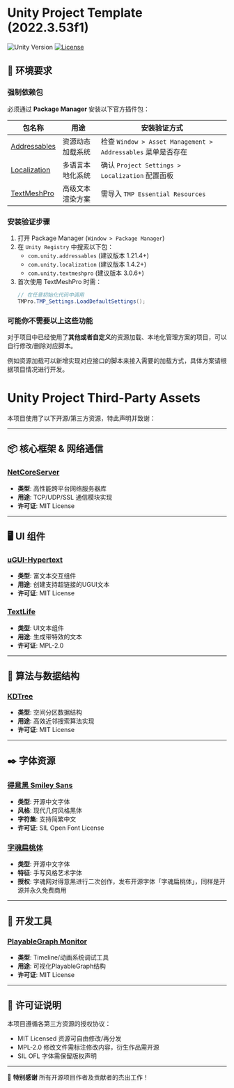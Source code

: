 # Unity Project Template (2022.3.53f1)

![Unity Version](https://img.shields.io/badge/Unity-2022.3.53f1%20LTS-blue?logo=unity)
[![License](https://img.shields.io/badge/License-MIT-green.svg)](LICENSE.md)

## 🚨 环境要求

### 强制依赖包
必须通过 **Package Manager** 安装以下官方插件包：

| 包名称 | 用途 | 安装验证方式 |
|--------|------|--------------|
| [Addressables](https://docs.unity3d.com/Packages/com.unity.addressables@1.21/manual/index.html) | 资源动态加载系统 | 检查 `Window > Asset Management > Addressables` 菜单是否存在 |
| [Localization](https://docs.unity3d.com/Packages/com.unity.localization@1.4/manual/index.html) | 多语言本地化系统 | 确认 `Project Settings > Localization` 配置面板 |
| [TextMeshPro](https://docs.unity3d.com/Packages/com.unity.textmeshpro@3.0/manual/index.html) | 高级文本渲染方案 | 需导入 `TMP Essential Resources` |

### 安装验证步骤
1. 打开 Package Manager (`Window > Package Manager`)
2. 在 `Unity Registry` 中搜索以下包：
    - `com.unity.addressables` (建议版本 1.21.4+)
    - `com.unity.localization` (建议版本 1.4.2+)
    - `com.unity.textmeshpro` (建议版本 3.0.6+)
3. 首次使用 TextMeshPro 时需：
   ```csharp
   // 在任意初始化代码中调用
   TMPro.TMP_Settings.LoadDefaultSettings(); 
   
### 可能你不需要以上这些功能
对于项目中已经使用了**其他或者自定义**的资源加载、本地化管理方案的项目，可以自行修改/删除对应脚本。

例如资源加载可以新增实现对应接口的脚本来接入需要的加载方式，具体方案请根据项目情况进行开发。

# Unity Project Third-Party Assets

本项目使用了以下开源/第三方资源，特此声明并致谢：

---

## 📦 核心框架 & 网络通信
### [NetCoreServer](https://github.com/chronoxor/NetCoreServer)
- **类型**: 高性能跨平台网络服务器库
- **用途**: TCP/UDP/SSL 通信模块实现
- **许可证**: MIT License

---

## 🖥️ UI 组件
### [uGUI-Hypertext](https://github.com/setchi/uGUI-Hypertext)
- **类型**: 富文本交互组件
- **用途**: 创建支持超链接的UGUI文本
- **许可证**: MIT License

### [TextLife](https://flowus.cn/enjoygameclub/share/fa2ac259-3498-4282-8200-3caeef47caef)
- **类型**: UI文本组件
- **用途**: 生成带特效的文本
- **许可证**: MPL-2.0

---

## 🧠 算法与数据结构
### [KDTree](https://github.com/viliwonka/KDTree)
- **类型**: 空间分区数据结构
- **用途**: 高效近邻搜索算法实现
- **许可证**: MIT License

---

## ✒️ 字体资源
### [得意黑 Smiley Sans](https://github.com/atelier-anchor/smiley-sans)
- **类型**: 开源中文字体
- **风格**: 现代几何风格黑体
- **字符集**: 支持简繁中文
- **许可证**: SIL Open Font License

### [字魂扁桃体](https://izihun.com/shangyongziti/7495.html)
- **类型**: 开源中文字体
- **特征**: 手写风格艺术字体
- **授权**: 字魂网对得意黑进行二次创作，发布开源字体「字魂扁桃体」，同样是开源并永久免费商用

---

## 🔧 开发工具
### [PlayableGraph Monitor](https://github.com/SolarianZ/UnityPlayableGraphMonitorTool)
- **类型**: Timeline/动画系统调试工具
- **用途**: 可视化PlayableGraph结构
- **许可证**: MIT License

---

## 📜 许可证说明
本项目遵循各第三方资源的授权协议：
- MIT Licensed 资源可自由修改/再分发
- MPL-2.0 修改文件需标注修改内容，衍生作品需开源
- SIL OFL 字体需保留版权声明

---

🙏 **特别感谢** 所有开源项目作者及贡献者的杰出工作！